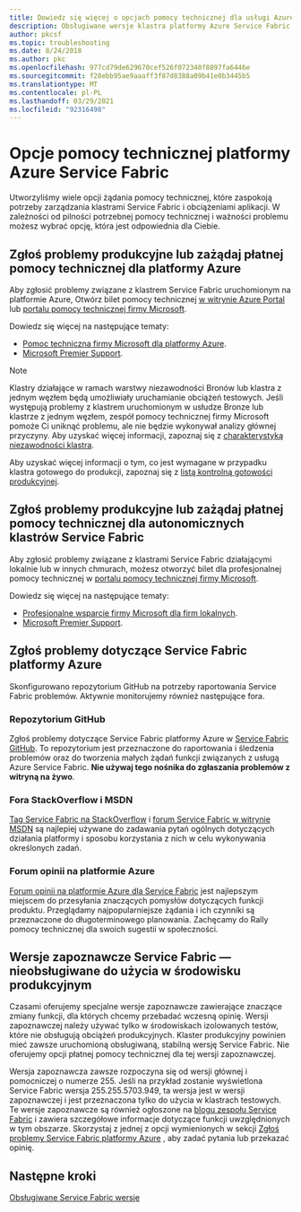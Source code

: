 ```yaml
---
title: Dowiedz się więcej o opcjach pomocy technicznej dla usługi Azure Service Fabric
description: Obsługiwane wersje klastra platformy Azure Service Fabric i linki do biletów pomocy technicznej dotyczącej plików
author: pkcsf
ms.topic: troubleshooting
ms.date: 8/24/2018
ms.author: pkc
ms.openlocfilehash: 977cd79de629670cef526f072340f8897fa6446e
ms.sourcegitcommit: f28ebb95ae9aaaff3f87d8388a09b41e0b3445b5
ms.translationtype: MT
ms.contentlocale: pl-PL
ms.lasthandoff: 03/29/2021
ms.locfileid: "92316498"
---
```

# <a name="azure-service-fabric-support-options"></a>Opcje pomocy technicznej platformy Azure Service Fabric

Utworzyliśmy wiele opcji żądania pomocy technicznej, które zaspokoją potrzeby zarządzania klastrami Service Fabric i obciążeniami aplikacji. W zależności od pilności potrzebnej pomocy technicznej i ważności problemu możesz wybrać opcję, która jest odpowiednia dla Ciebie.

## <a name="report-production-issues-or-request-paid-support-for-azure"></a>Zgłoś problemy produkcyjne lub zażądaj płatnej pomocy technicznej dla platformy Azure

Aby zgłosić problemy związane z klastrem Service Fabric uruchomionym na platformie Azure, Otwórz bilet pomocy technicznej [w witrynie Azure Portal](https://ms.portal.azure.com/#blade/Microsoft_Azure_Support/HelpAndSupportBlade/overview) lub [portalu pomocy technicznej firmy Microsoft](https://support.microsoft.com/oas/default.aspx?prid=16146).

Dowiedz się więcej na następujące tematy:
 
- [Pomoc techniczna firmy Microsoft dla platformy Azure](https://azure.microsoft.com/support/plans/?b=16.44).
- [Microsoft Premier Support](https://support.microsoft.com/en-us/premier).

> [!Note]
> Klastry działające w ramach warstwy niezawodności Bronów lub klastra z jednym węzłem będą umożliwiały uruchamianie obciążeń testowych. Jeśli występują problemy z klastrem uruchomionym w usłudze Bronze lub klastrze z jednym węzłem, zespół pomocy technicznej firmy Microsoft pomoże Ci uniknąć problemu, ale nie będzie wykonywał analizy głównej przyczyny. Aby uzyskać więcej informacji, zapoznaj się z [charakterystyką niezawodności klastra](./service-fabric-cluster-capacity.md#reliability-characteristics-of-the-cluster).
>
> Aby uzyskać więcej informacji o tym, co jest wymagane w przypadku klastra gotowego do produkcji, zapoznaj się z [listą kontrolną gotowości produkcyjnej](./service-fabric-production-readiness-checklist.md).

<a id="getlivesitesupportonprem"></a>

## <a name="report-production-issues-or-request-paid-support-for-standalone-service-fabric-clusters"></a>Zgłoś problemy produkcyjne lub zażądaj płatnej pomocy technicznej dla autonomicznych klastrów Service Fabric

Aby zgłosić problemy związane z klastrami Service Fabric działającymi lokalnie lub w innych chmurach, możesz otworzyć bilet dla profesjonalnej pomocy technicznej w [portalu pomocy technicznej firmy Microsoft](https://portal.azure.com/#blade/Microsoft_Azure_Support/HelpAndSupportBlade/overview).

Dowiedz się więcej na następujące tematy:

- [Profesjonalne wsparcie firmy Microsoft dla firm lokalnych](https://support.microsoft.com/en-us/gp/offerprophone?wa=wsignin1.0).
- [Microsoft Premier Support](https://support.microsoft.com/en-us/premier).

## <a name="report-azure-service-fabric-issues"></a>Zgłoś problemy dotyczące Service Fabric platformy Azure

Skonfigurowano repozytorium GitHub na potrzeby raportowania Service Fabric problemów.  Aktywnie monitorujemy również następujące fora.

### <a name="github-repo"></a>Repozytorium GitHub 

Zgłoś problemy dotyczące Service Fabric platformy Azure w [Service Fabric GitHub](https://github.com/microsoft/service-fabric/issues). To repozytorium jest przeznaczone do raportowania i śledzenia problemów oraz do tworzenia małych żądań funkcji związanych z usługą Azure Service Fabric. **Nie używaj tego nośnika do zgłaszania problemów z witryną na żywo**.

### <a name="stackoverflow-and-msdn-forums"></a>Fora StackOverflow i MSDN

[Tag Service Fabric na StackOverflow][stackoverflow] i [forum Service Fabric w witrynie MSDN][msdn-forum] są najlepiej używane do zadawania pytań ogólnych dotyczących działania platformy i sposobu korzystania z nich w celu wykonywania określonych zadań.

### <a name="azure-feedback-forum"></a>Forum opinii na platformie Azure

[Forum opinii na platformie Azure dla Service Fabric][uservoice-forum] jest najlepszym miejscem do przesyłania znaczących pomysłów dotyczących funkcji produktu. Przeglądamy najpopularniejsze żądania i ich czynniki są przeznaczone do długoterminowego planowania. Zachęcamy do Rally pomocy technicznej dla swoich sugestii w społeczności.

## <a name="service-fabric-preview-versions---unsupported-for-production-use"></a>Wersje zapoznawcze Service Fabric — nieobsługiwane do użycia w środowisku produkcyjnym

Czasami oferujemy specjalne wersje zapoznawcze zawierające znaczące zmiany funkcji, dla których chcemy przebadać wczesną opinię. Wersji zapoznawczej należy używać tylko w środowiskach izolowanych testów, które nie obsługują obciążeń produkcyjnych. Klaster produkcyjny powinien mieć zawsze uruchomioną obsługiwaną, stabilną wersję Service Fabric. Nie oferujemy opcji płatnej pomocy technicznej dla tej wersji zapoznawczej.

Wersja zapoznawcza zawsze rozpoczyna się od wersji głównej i pomocniczej o numerze 255. Jeśli na przykład zostanie wyświetlona Service Fabric wersja 255.255.5703.949, ta wersja jest w wersji zapoznawczej i jest przeznaczona tylko do użycia w klastrach testowych. Te wersje zapoznawcze są również ogłoszone na [blogu zespołu Service Fabric](https://techcommunity.microsoft.com/t5/azure-service-fabric/bg-p/Service-Fabric) i zawiera szczegółowe informacje dotyczące funkcji uwzględnionych w tym obszarze. Skorzystaj z jednej z opcji wymienionych w sekcji [Zgłoś problemy Service Fabric platformy Azure](#report-azure-service-fabric-issues) , aby zadać pytania lub przekazać opinię.

## <a name="next-steps"></a>Następne kroki

[Obsługiwane Service Fabric wersje](service-fabric-versions.md)

<!--references-->
[Microsoft Q&A question page]: /answers/topics/azure-service-fabric.html
[stackoverflow]: https://stackoverflow.com/questions/tagged/azure-service-fabric
[uservoice-forum]: https://feedback.azure.com/forums/293901-service-fabric
[acom-docs]: ./index.yml
[sample-repos]: /samples/browse/?products=azure
[msdn-forum]: https://social.msdn.microsoft.com/forums/azure/en-US/home?category=windowsazureplatform